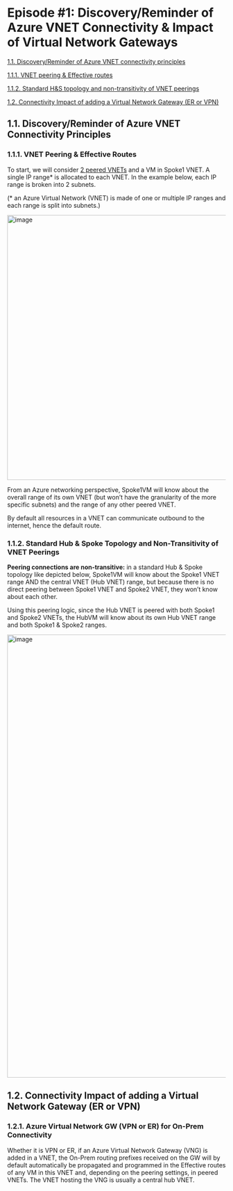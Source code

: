 # Episode #1: Discovery/Reminder of Azure VNET Connectivity & Impact of Virtual Network Gateways

[1.1. Discovery/Reminder of Azure VNET connectivity principles](https://github.com/cynthiatreger/az-routing-guide-part1-vnet-peering-and-virtual-network-gateways/edit/main/README.md#11-discoveryreminder-of-azure-vnet-connectivity-principles)

[1.1.1. VNET peering & Effective routes](https://github.com/cynthiatreger/az-routing-guide-ep1-vnet-peering-and-virtual-network-gateways/edit/main/README.md#111-vnet-peering--effective-routes)
  
[1.1.2. Standard H&S topology and non-transitivity of VNET peerings](https://github.com/cynthiatreger/az-routing-guide-ep1-vnet-peering-and-virtual-network-gateways/edit/main/README.md#112standard-hs-topology-and-non-transitivity-of-vnet-peerings)

[1.2. Connectivity Impact of adding a Virtual Network Gateway (ER or VPN)](https://github.com/cynthiatreger/az-routing-guide-part1-vnet-peering-and-virtual-network-gateways/edit/main/README.md#12-connectivity-impact-of-adding-a-virtual-network-gateway)

## 1.1. Discovery/Reminder of Azure VNET Connectivity Principles

### 1.1.1. VNET Peering & Effective Routes

To start, we will consider [2 peered VNETs](https://github.com/cynthiatreger/az-routing-guide-ep1-vnet-peering-and-virtual-network-gateways/edit/main/README.md#111-vnet-peering--effective-routes) and a VM in Spoke1 VNET. A single IP range* is allocated to each VNET. In the example below, each IP range is broken into 2 subnets.

(* an Azure Virtual Network (VNET) is made of one or multiple IP ranges and each range is split into subnets.)

<img width="610" alt="image" src="https://user-images.githubusercontent.com/110976272/215171301-ddaeba07-e085-41bb-8d89-d1553266d531.png">

From an Azure networking perspective, Spoke1VM will know about the overall range of its own VNET (but won’t have the granularity of the more specific subnets) and the range of any other peered VNET.

By default all resources in a VNET can communicate outbound to the internet, hence the default route.

### 1.1.2. Standard Hub & Spoke Topology and Non-Transitivity of VNET Peerings

**Peering connections are non-transitive:** in a standard Hub & Spoke topology like depicted below, Spoke1VM will know about the Spoke1 VNET range AND the central VNET (Hub VNET) range, but because there is no direct peering between Spoke1 VNET and Spoke2 VNET, they won’t know about each other. 

Using this peering logic, since the Hub VNET is peered with both Spoke1 and Spoke2 VNETs, the HubVM will know about its own Hub VNET range and both Spoke1 & Spoke2 ranges.
 
 <img width="1020" alt="image" src="https://user-images.githubusercontent.com/110976272/215171166-36b11789-f343-41d7-98fa-7936438e6b64.png">
 
## 1.2. Connectivity Impact of adding a Virtual Network Gateway (ER or VPN)

### 1.2.1.	Azure Virtual Network GW (VPN or ER) for On-Prem Connectivity
Whether it is VPN or ER, if an Azure Virtual Network Gateway (VNG) is added in a VNET, the On-Prem routing prefixes received on the GW will by default automatically be propagated and programmed in the Effective routes of any VM in this VNET and, depending on the peering settings, in peered VNETs. The VNET hosting the VNG is usually a central hub VNET.

